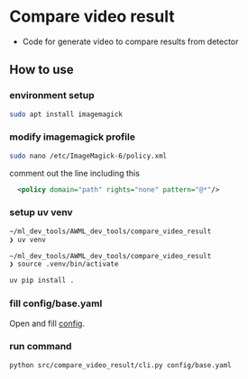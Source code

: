 # Compare video result

- Code for generate video to compare results from detector

## How to use

### environment setup

```sh
sudo apt install imagemagick
```

### modify imagemagick profile

```sh
sudo nano /etc/ImageMagick-6/policy.xml
```

comment out the line including this

```xml
  <policy domain="path" rights="none" pattern="@*"/>
```

### setup uv venv

```sh
~/ml_dev_tools/AWML_dev_tools/compare_video_result
❯ uv venv

~/ml_dev_tools/AWML_dev_tools/compare_video_result
❯ source .venv/bin/activate
```

```sh
uv pip install .
```

### fill config/base.yaml

Open and fill [config](./config/base.yaml).

### run command

```sh
python src/compare_video_result/cli.py config/base.yaml
```